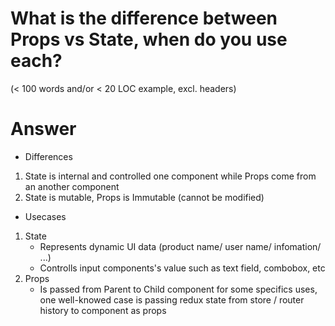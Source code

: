 # What is the difference between Props vs State, when do you use each?
(< 100 words and/or < 20 LOC example, excl. headers)

# Answer

* Differences
 1. State is internal and controlled one component while Props come from an another component
 2. State is mutable, Props is Immutable (cannot be modified)

* Usecases
 1. State
    - Represents dynamic UI data (product name/ user name/ infomation/ ...)
    - Controlls input components's value such as text field, combobox, etc
 2. Props
    - Is passed from Parent to Child component for some specifics uses, one well-knowed case is passing redux state from store / router history to component as props